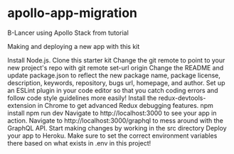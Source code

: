 # apollo-app-migration
B-Lancer using Apollo Stack from tutorial

Making and deploying a new app with this kit

Install Node.js.
Clone this starter kit
Change the git remote to point to your new project's repo with git remote set-url origin <new-url>
Change the README and update package.json to reflect the new package name, package license, description, keywords, repository, bugs url, homepage, and author.
Set up an ESLint plugin in your code editor so that you catch coding errors and follow code style guidelines more easily!
Install the redux-devtools-extension in Chrome to get advanced Redux debugging features.
npm install
npm run dev
Navigate to http://localhost:3000 to see your app in action.
Navigate to http://localhost:3000/graphql to mess around with the GraphQL API.
Start making changes by working in the src directory
Deploy your app to Heroku. Make sure to set the correct environment variables there based on what exists in .env in this project!
